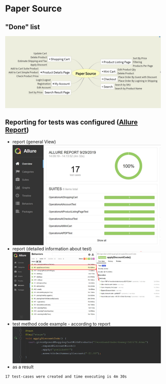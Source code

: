 # Paper Source
## "Done" list
![Mindmap screenshot](https://github.com/dissid/papersource/blob/master/mindmap.jpg)
## Reporting for tests was configured ([Allure Report](https://github.com/allure-framework))
- report (general View)
![Allure General](https://github.com/dissid/papersource/blob/master/allure_general.jpg)
- report (detailed information about test)
![Allure Test](https://github.com/dissid/papersource/blob/master/allure_test.jpg)
- test method code example - according to report
![Test](https://github.com/dissid/papersource/blob/master/test.jpg)
- as a result
```
17 test-cases were created and time executing is 4m 30s
```
